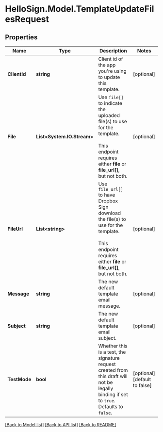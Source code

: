 # HelloSign.Model.TemplateUpdateFilesRequest

## Properties

Name | Type | Description | Notes
------------ | ------------- | ------------- | -------------
**ClientId** | **string** |  Client id of the app you&#39;re using to update this template.  | [optional] 
**File** | **List&lt;System.IO.Stream&gt;** |  Use `file[]` to indicate the uploaded file(s) to use for the template.<br><br>This endpoint requires either **file** or **file_url[]**, but not both.  | [optional] 
**FileUrl** | **List&lt;string&gt;** |  Use `file_url[]` to have Dropbox Sign download the file(s) to use for the template.<br><br>This endpoint requires either **file** or **file_url[]**, but not both.  | [optional] 
**Message** | **string** |  The new default template email message.  | [optional] 
**Subject** | **string** |  The new default template email subject.  | [optional] 
**TestMode** | **bool** |  Whether this is a test, the signature request created from this draft will not be legally binding if set to `true`. Defaults to `false`.  | [optional] [default to false]

[[Back to Model list]](../README.md#documentation-for-models) [[Back to API list]](../README.md#documentation-for-api-endpoints) [[Back to README]](../README.md)

